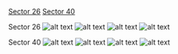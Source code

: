 [Sector 26](#sector26)
[Sector 40](#sector40)

<a name = "sector26"></a>
Sector 26
![alt text](/images/HAT-P-31_Sector_26/HAT-P-31_Sector_26_a_TimeSeries.png)
![alt text](/images/HAT-P-31_Sector_26/HAT-P-31_Sector_26_b_FoldedLightCurve.png)
![alt text](/images/HAT-P-31_Sector_26/HAT-P-31_Sector_26_b_IndividualTransitsWithFit.png)
![alt text](/images/HAT-P-31_Sector_26/HAT-P-31_Sector_26_c_TimingResiduals.png)

<a name = "sector40"></a>
Sector 40
![alt text](/images/HAT-P-31_Sector_40/HAT-P-31_Sector_40_a_TimeSeries.png)
![alt text](/images/HAT-P-31_Sector_40/HAT-P-31_Sector_40_b_FoldedLightCurve.png)
![alt text](/images/HAT-P-31_Sector_40/HAT-P-31_Sector_40_b_IndividualTransitsWithFit.png)
![alt text](/images/HAT-P-31_Sector_40/HAT-P-31_Sector_40_c_TimingResiduals.png)

